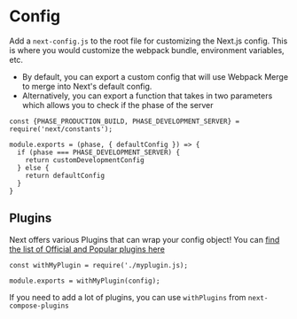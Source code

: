 # Config

Add a `next-config.js` to the root file for customizing the Next.js config.
This is where you would customize the webpack  bundle, environment variables, etc.

- By default, you can export a custom config that will use Webpack Merge to merge into Next's default config.
- Alternatively, you can export a function that takes in two parameters which allows you to check if the phase of the server
```
const {PHASE_PRODUCTION_BUILD, PHASE_DEVELOPMENT_SERVER} = require('next/constants');

module.exports = (phase, { defaultConfig }) => {
  if (phase === PHASE_DEVELOPMENT_SERVER) {
    return customDevelopmentConfig
  } else {
    return defaultConfig
  }
}
```

## Plugins

Next offers various Plugins that can wrap your config object! You can [find the list of Official and Popular plugins here](https://github.com/vercel/next-plugins)

```
const withMyPlugin = require('./myplugin.js);

module.exports = withMyPlugin(config);
```

If you need to add a lot of plugins, you can use `withPlugins` from `next-compose-plugins`